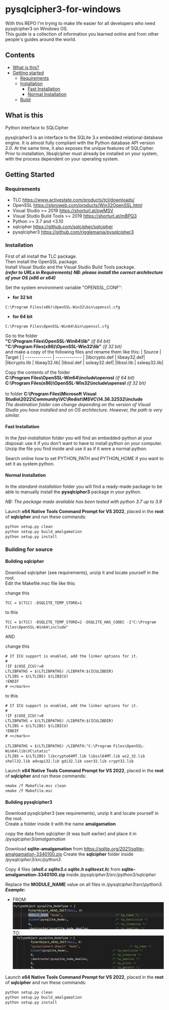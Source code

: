 # pysqlcipher3-for-windows
With this REPO I'm trying to make life easier for all developers who need pysqlcipher3 on Windows OS.<br>
This guide is a collection of information you learned online and from other people's guides around the world.

## Contents

*   [What is this?](#what-is-this)
*   [Getting started](#getting-started)
    *   [Requirements](#requirements)
    *   [Installation](#installation)
          *  [Fast Installation](#fast-installation)
          *  [Normal Installation](#normal-installation)
    *   [Build](#building-for-source)


## What is this
Python interface to SQLCipher

pysqlcipher3 is an interface to the SQLite 3.x embedded relational
database engine. It is almost fully compliant with the Python database API
version 2.0. At the same time, it also exposes the unique features of
SQLCipher. Prior to installation, libsqlcipher must already be installed
on your system, with the process dependent on your operating system.

## Getting Started

### Requirements
* TLC https://www.activestate.com/products/tcl/downloads/
* OpenSSL https://slproweb.com/products/Win32OpenSSL.html
* Visual Studio >= 2019 https://shorturl.at/pwMSV
* Visual Studio Build Tools >= 2019 https://shorturl.at/mBPQ3
* Python >= 3.7 and <3.10
* sqlcipher https://github.com/sqlcipher/sqlcipher
* pysqlcipher3 https://github.com/rigglemania/pysqlcipher3

### Installation
First of all install the TLC package.<br>
Then install the OpenSSL package.<br>
Install Visual Studio and the Visual Studio Build Tools package.<br>
***(refer to URLs in Requirements)***
***NB: please install the correct architecture of your OS (x86 or x64)***

Set the system environment variable "OPENSSL_CONF":
* __for 32 bit__
```
C:\Program Files(x86)\OpenSSL-Win32\bin\openssl.cfg
```
* __for 64 bit__
```
C:\Program Files\OpenSSL-Win64\bin\openssl.cfg
```

Go to the folder <br> 
**"C:\Program Files\OpenSSL-Win64\lib"** _(if 64 bit)_<br> 
**"C:\Program Files(x86)\OpenSSL-Win32\lib"** _(if 32 bit)_<br> 
and make a copy of the following files and rename them like this:
| Source  | Target |
| ------------- | ------------- |
|libcrypto.def | libeay32.def|
|libcrypto.lib | libeay32.lib|
|libssl.def | ssleay32.def|
|libssl.lib | ssleay32.lib|


Copy the contents of the folder <br>
**C:\Program Files\OpenSSL-Win64\include\openssl**  _(if 64 bit)_  <br>
**C:\Program Files(x86)\OpenSSL-Win32\include\openssl**  _(if 32 bit)_ <br>
<br>
to folder **C:\Program Files\Microsoft Visual Studio\2022\Community\VC\Redist\MSVC\14.36.32532\include**
<br>
_The destination folder can change depending on the version of Visual Studio you have installed and on OS architecture. However, the path is very similar._


#### Fast Installation
In the _fast-installation_ folder you will find an embedded-python at your disposal: use it if you don't want to have to install python on your computer.<br>
Unzip the file you find inside and use it as if it were a normal python.<br>

Search online how to set PYTHON_PATH and PYTHON_HOME if you want to set it as system python.<br>

#### Normal Installation
In the _standard-installation_ folder you will find a ready-made package to be able to manually install the **pysqlcipher3** package in your python.

_NB: The package made available has been tested with python 3.7 up to 3.9_

Launch **x64 Native Tools Command Prompt for VS 2022**, placed in the **root** of **sqlcipher** and run these commands:
```
python setup.py clean  
python setup.py build_amalgamation
python setup.py install  
```

### Building for source
#### Building **sqlcipher**
Download sqlcipher (see requirements), unzip it and locate yourself in the root.<br>
Edit the Makefile.msc file like this:

change this
```
TCC = $(TCC) -DSQLITE_TEMP_STORE=1
```
to this
```
TCC = $(TCC) -DSQLITE_TEMP_STORE=2 -DSQLITE_HAS_CODEC -I"C:\Program Files\OpenSSL-Win64\include"
```

AND

change this
```
# If ICU support is enabled, add the linker options for it.
#
!IF $(USE_ICU)!=0
LTLIBPATHS = $(LTLIBPATHS) /LIBPATH:$(ICULIBDIR)
LTLIBS = $(LTLIBS) $(LIBICU)
!ENDIF
# <</mark>>
```
to this 
```
# If ICU support is enabled, add the linker options for it.
#
!IF $(USE_ICU)!=0
LTLIBPATHS = $(LTLIBPATHS) /LIBPATH:$(ICULIBDIR)
LTLIBS = $(LTLIBS) $(LIBICU)
!ENDIF
# <</mark>>

LTLIBPATHS = $(LTLIBPATHS) /LIBPATH:"C:\Program Files\OpenSSL-Win64\lib\VC\static"
LTLIBS = $(LTLIBS) libcrypto64MT.lib libssl64MT.lib ws2_32.lib shell32.lib advapi32.lib gdi32.lib user32.lib crypt32.lib
```

Launch **x64 Native Tools Command Prompt for VS 2022**, placed in the **root** of **sqlcipher** and run these commands:
```
nmake /f Makefile.msc clean
nmake /f Makefile.msc
```

#### Building **pysqlcipher3**
Download pysqlcipher3 (see requirements), unzip it and locate yourself in the root.<br>
Create a folder inside it with the name **amalgamation**

copy the data from sqlcipher (it was built earlier) and place it in _/pysqlcipher3/amalgamation_

Download **sqlite-amalgamation** from https://sqlite.org/2021/sqlite-amalgamation-3340100.zip
Create the **sqlcipher** folder inside _/pysqlcipher3/src/python3_.

Copy 4 files (***shell.c sqlite3.c sqlite.h sqliteext.h***) from **sqlite-amalgamation-3340100.zip** inside _/pysqlcipher3/src/python3/sqlcipher_

Replace the **MODULE_NAME** value on all files in _/pysqlcipher3\src\python3_.<br>
***Example:***<br>
* FROM:<br>
![Diagram](doc/original.png)<br>
TO:<br>
![Diagram](doc/final.png)<br>

Launch **x64 Native Tools Command Prompt for VS 2022**, placed in the **root** of **sqlcipher** and run these commands:
```
python setup.py clean  
python setup.py build_amalgamation
python setup.py install  
```
